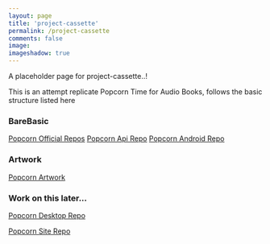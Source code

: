 ```yaml
---
layout: page
title: 'project-cassette' 
permalink: /project-cassette
comments: false
image: 
imageshadow: true
---
```


A placeholder page for project-cassette..!

This is an attempt replicate Popcorn Time for Audio Books, follows the basic structure listed here

### BareBasic

  [Popcorn Official Repos](https://github.com/popcorn-official/ "Popcorn Official Repo")
  [Popcorn Api Repo](https://github.com/popcorn-official/popcorn-api "Popcorn Api Repo")
  [Popcorn Android Repo](https://github.com/popcorn-official/popcorn-android "Popcorn Android Repo")

### Artwork

[Popcorn Artwork](https://github.com/popcorn-official/popcorn-artworks "Popcorn Artwork Repos")

### Work on this later...

[Popcorn Desktop Repo](https://github.com/popcorn-official/popcorn-desktop "Popcorn Desktop Repo")

[Popcorn Site Repo](https://github.com/popcorn-official/popcorn-site "Popcorn Site Repo")


